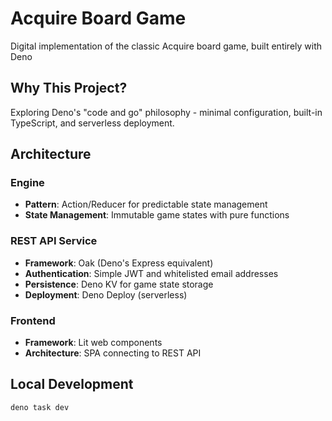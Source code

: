 # Acquire Board Game

Digital implementation of the classic Acquire board game, built entirely with Deno

## Why This Project?

Exploring Deno's "code and go" philosophy - minimal configuration, built-in TypeScript, and serverless deployment.

## Architecture

### Engine

- **Pattern**: Action/Reducer for predictable state management
- **State Management**: Immutable game states with pure functions

### REST API Service

- **Framework**: Oak (Deno's Express equivalent)
- **Authentication**: Simple JWT and whitelisted email addresses
- **Persistence**: Deno KV for game state storage
- **Deployment**: Deno Deploy (serverless)

### Frontend

- **Framework**: Lit web components
- **Architecture**: SPA connecting to REST API

## Local Development

```bash
deno task dev
```
